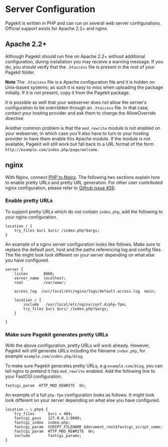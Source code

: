 # Server Configuration
<p class="uk-article-lead">Pagekit is written in PHP and can run on several web server configurations. Official support exists for Apache 2.2+ and nginx.</p>

## Apache 2.2+
Although Pagekit should run fine on Apache 2.2+ without additional configuration, during installation you may receive a warning message. If you do, you should verify that the `.htaccess` file is present in the root of your Pagekit folder.

**Note** The `.htaccess` file is a Apache configuration file and it is hidden on Unix-based systems; as such it is easy to miss when uploading the package initially. If it is not present, copy it from the Pagekit package.

It is possible as well that your webserver does not allow the server's configuration to be overridden through an `.htaccess` file. In that case, contact your hosting provider and ask them to change the AllowOverride directive.

Another common problem is that the `mod_rewrite` module is not enabled on your webserver, in which case you'll also have to turn to your hosting provider to have them enable this Apache module. If the module is not available, Pagekit will still work but fall back to a URL format of the form `http://example.com/index.php/page/welcome`.

## nginx

With Nginx, connect [PHP to Nginx](http://wiki.nginx.org/PHPFcgiExample). The following two sections explain how to enable pretty URLs and pretty URL generation. For other user contributed nginx configuration, please refer to [Github issue #26](https://github.com/pagekit/pagekit/issues/62).

### Enable pretty URLs

To support pretty URLs which do not contain `index.php`, add the following to your nginx configuration.


```nginx
location / {
    try_files $uri $uri/ /index.php?$args;
}
```

An example of a nginx server configuration looks like follows. Make sure to replace the default port, host and the paths referencing log and config files. The file might look look different on your server depending on what else you have configured.

```nginx
server {
    listen       8080;
    server_name  localhost;
    root         /var/www/;

    access_log  /usr/local/etc/nginx/logs/default.access.log  main;

    location / {
        include   /usr/local/etc/nginx/conf.d/php-fpm;
        try_files $uri $uri/ /index.php?$args;
    }

}
```

### Make sure Pagekit generates pretty URLs

With the above configuration, pretty URLs will work already. However, Pagekit will still generate URLs including the filename `index.php`, for example `example.com/index.php/blog`.

To make sure Pagekit generates pretty URLs, e.g `example.com/blog`, you can tell nginx to pretend it has `mod_rewrite` enabled. Add the following line to your FastCGI configuration.

```
fastcgi_param  HTTP_MOD_REWRITE  On;
```

An example of a full `php-fpm` configuration looks as follows. It might look look different on your server depending on what else you have configured.

```nginx
location ~ \.php$ {
    try_files      $uri = 404;
    fastcgi_pass   127.0.0.1:9000;
    fastcgi_index  index.php;
    fastcgi_param  SCRIPT_FILENAME $document_root$fastcgi_script_name;
    fastcgi_param  HTTP_MOD_REWRITE  On;
    include        fastcgi_params;
}
```

